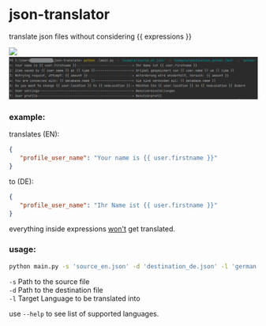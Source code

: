 # json-translator
translate json files without considering {{ expressions }}

<img src="https://github.com/aliesenli/json-translator/blob/master/json-translator/img/example-usage-terminal.png">
<img src="img/example-usage-terminal.png">

### example:
translates (EN): <br>
```json
{
   "profile_user_name": "Your name is {{ user.firstname }}"
}
```
to (DE): <br>
```json
{
   "profile_user_name": "Ihr Name ist {{ user.firstname }}"
}
```
everything inside expressions <ins>won't</ins> get translated.

### usage:
```bash
python main.py -s 'source_en.json' -d 'destination_de.json' -l 'german'
```
```-s``` Path to the source file<br>
```-d``` Path to the destination file<br>
```-l``` Target Language to be translated into<br>

use ```--help``` to see list of supported languages.
